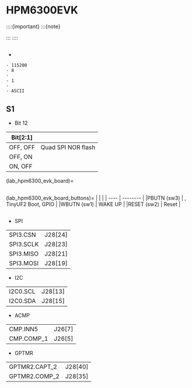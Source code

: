 # HPM6300EVK


::::{important}
:::{note}

:::
::::

## 


- 

    - 115200
    - 8
    - 
    - 1
    - 
    - ASCII

##  S1

- Bit 12

| Bit[2:1] |                 |
| -------- | ----------------------- |
| OFF, OFF | Quad SPI NOR flash  |
| OFF, ON  |                 |
| ON, OFF  |               |

(lab_hpm6300_evk_board)=
## 

(lab_hpm6300_evk_board_buttons)=
|  |  |
| ---- | -------- |
|PBUTN (sw3) | , TinyUF2 Boot, GPIO |
|WBUTN (sw1) | WAKE UP |
|RESET (sw2) | Reset |


## 

- SPI

|  |  |
| ---- | -------- |
| SPI3.CSN    | J28[24] |
| SPI3.SCLK   | J28[23] |
| SPI3.MISO   | J28[21] |
| SPI3.MOSI   | J28[19] |

- I2C

|  |  |
| ---- | -------- |
| I2C0.SCL    | J28[13] |
| I2C0.SDA    | J28[15] |

- ACMP

|  |  |
| ---- | -------- |
| CMP.INN5    | J26[7] |
| CMP.COMP_1  | J26[5] |

- GPTMR

|  |  |
| ---- | -------- |
| GPTMR2.CAPT_2  | J28[40] |
| GPTMR2.COMP_2  | J28[35] |
